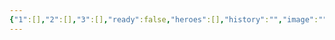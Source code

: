 ```yaml
---
{"1":[],"2":[],"3":[],"ready":false,"heroes":[],"history":"","image":"","images":[],"features":[],"appearance":[],"terms":[],"dg-publish":true,"permalink":"/tabliczy/biblejskie-syuzhety/stradaniya-iova/","dgPassFrontmatter":true}
---
```



